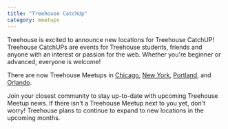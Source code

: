 ```yaml
---
title: "Treehouse CatchUp"
category: meetups
---
```


Treehouse is excited to announce new locations for Treehouse CatchUP! Treehouse CatchUPs are events for Treehouse students, friends and anyone with an interest or passion for the web. Whether you're beginner or advanced, everyone is welcome!

There are now Treehouse Meetups in [Chicago](http://www.meetup.com/Treehouse-Chicago-Meetup/), [New York](http://www.meetup.com/Treehouse-NYC/), [Portland](http://www.meetup.com/Treehouse-Portland/), and [Orlando](http://www.meetup.com/TeamTreehouse/).

Join your closest community to stay up-to-date with upcoming Treehouse Meetup news. If there isn't a Treehouse Meetup next to you yet, don't worry! Treehouse plans to continue to expand to new locations in the upcoming months.